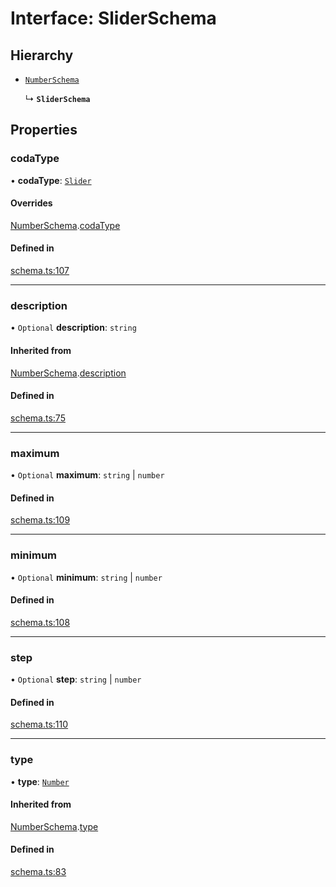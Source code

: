 # Interface: SliderSchema

## Hierarchy

- [`NumberSchema`](NumberSchema.md)

  ↳ **`SliderSchema`**

## Properties

### codaType

• **codaType**: [`Slider`](../enums/ValueHintType.md#slider)

#### Overrides

[NumberSchema](NumberSchema.md).[codaType](NumberSchema.md#codatype)

#### Defined in

[schema.ts:107](https://github.com/coda/packs-sdk/blob/main/schema.ts#L107)

___

### description

• `Optional` **description**: `string`

#### Inherited from

[NumberSchema](NumberSchema.md).[description](NumberSchema.md#description)

#### Defined in

[schema.ts:75](https://github.com/coda/packs-sdk/blob/main/schema.ts#L75)

___

### maximum

• `Optional` **maximum**: `string` \| `number`

#### Defined in

[schema.ts:109](https://github.com/coda/packs-sdk/blob/main/schema.ts#L109)

___

### minimum

• `Optional` **minimum**: `string` \| `number`

#### Defined in

[schema.ts:108](https://github.com/coda/packs-sdk/blob/main/schema.ts#L108)

___

### step

• `Optional` **step**: `string` \| `number`

#### Defined in

[schema.ts:110](https://github.com/coda/packs-sdk/blob/main/schema.ts#L110)

___

### type

• **type**: [`Number`](../enums/ValueType.md#number)

#### Inherited from

[NumberSchema](NumberSchema.md).[type](NumberSchema.md#type)

#### Defined in

[schema.ts:83](https://github.com/coda/packs-sdk/blob/main/schema.ts#L83)
